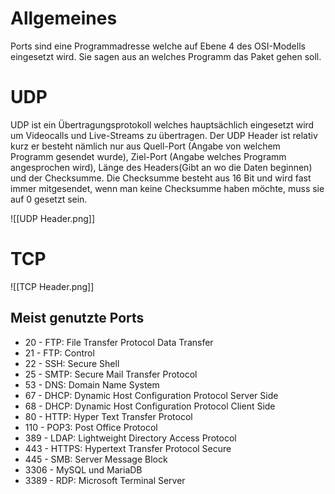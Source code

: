 
# Allgemeines
Ports sind eine Programmadresse welche auf Ebene 4 des OSI-Modells eingesetzt wird.
Sie sagen aus an welches Programm das Paket gehen soll.  
# UDP
UDP ist ein Übertragungsprotokoll welches hauptsächlich eingesetzt wird um Videocalls und Live-Streams zu übertragen. Der UDP Header ist relativ kurz er besteht nämlich nur aus Quell-Port (Angabe von welchem Programm gesendet wurde), Ziel-Port (Angabe welches Programm angesprochen wird), Länge des Headers(Gibt an wo die Daten beginnen) und der Checksumme. 
Die Checksumme besteht aus 16 Bit und wird fast immer mitgesendet, wenn man keine Checksumme haben möchte, muss sie auf 0 gesetzt sein.

![[UDP Header.png]]
# TCP

![[TCP Header.png]]
## Meist genutzte Ports
- 20 - FTP: File Transfer Protocol Data Transfer
- 21 - FTP: Control
- 22 - SSH: Secure Shell
- 25 - SMTP: Secure Mail Transfer Protocol
- 53 - DNS: Domain Name System
- 67 - DHCP: Dynamic Host Configuration Protocol Server Side
- 68 - DHCP: Dynamic Host Configuration Protocol Client Side
- 80 - HTTP: Hyper Text Transfer Protocol
- 110 - POP3: Post Office Protocol
- 389 - LDAP: Lightweight Directory Access Protocol
- 443 - HTTPS: Hypertext Transfer Protocol Secure
- 445 - SMB: Server Message Block
- 3306 - MySQL und MariaDB
- 3389 - RDP: Microsoft Terminal Server